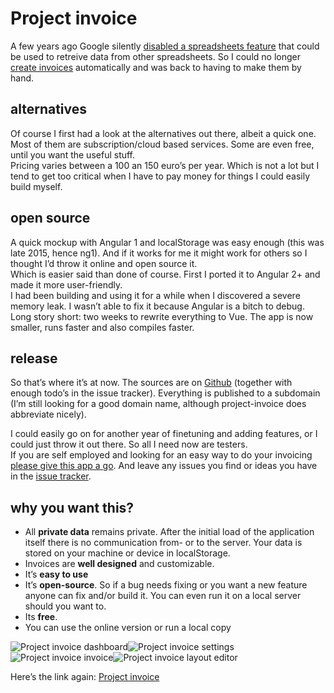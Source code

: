 <!--
  id: 2967
  date: 2018-03-03T01:00:14
  modified: 2018-03-07T20:18:23
  slug: project-invoice
  type: post
  excerpt: <p>A few years ago Google silently disabled a spreadsheets feature that could be used to retreive data from other spreadsheets. So I could no longer create invoices automatically and was back to having to make them by hand.</p>
  categories: code, CSS, HTML, JavaScript, work, open source
  tags: Angular, accounting, invoicing, Vue
  metaKeyword: invoice
  metaDescription: An invoice application that keeps your data private by simply not storing it in the cloud.
  inCv: 
  inPortfolio: 
  dateFrom: 
  dateTo: 
-->

# Project invoice

A few years ago Google silently [disabled a spreadsheets feature](https://code.google.com/p/google-apps-script-issues/issues/detail?id=5174) that could be used to retreive data from other spreadsheets. So I could no longer [create invoices](http://ronvalstar.nl/using-google-spreadsheets-for-invoicing) automatically and was back to having to make them by hand.

## alternatives

Of course I first had a look at the alternatives out there, albeit a quick one. Most of them are subscription/cloud based services. Some are even free, until you want the useful stuff.  
Pricing varies between a 100 an 150 euro’s per year. Which is not a lot but I tend to get too critical when I have to pay money for things I could easily build myself.

## open source

A quick mockup with Angular 1 and localStorage was easy enough (this was late 2015, hence ng1). And if it works for me it might work for others so I thought I’d throw it online and open source it.  
Which is easier said than done of course. First I ported it to Angular 2+ and made it more user-friendly.  
I had been building and using it for a while when I discovered a severe memory leak. I wasn’t able to fix it because Angular is a bitch to debug. Long story short: two weeks to rewrite everything to Vue. The app is now smaller, runs faster and also compiles faster.

## release

So that’s where it’s at now. The sources are on [Github](https://github.com/Sjeiti/project-invoice) (together with enough todo’s in the issue tracker). Everything is published to a subdomain (I’m still looking for a good domain name, although project-invoice does abbreviate nicely).

I could easily go on for another year of finetuning and adding features, or I could just throw it out there. So all I need now are testers.  
If you are self employed and looking for an easy way to do your invoicing [please give this app a go](https://projectinvoice.nl). And leave any issues you find or ideas you have in the [issue tracker](https://github.com/Sjeiti/project-invoice/issues).

## why you want this?

*   All **private data** remains private. After the initial load of the application itself there is no communication from- or to the server. Your data is stored on your machine or device in localStorage.
*   Invoices are **well designed** and customizable.
*   It’s **easy to use**
*   It’s **open-source**. So if a bug needs fixing or you want a new feature anyone can fix and/or build it. You can even run it on a local server should you want to.
*   Its **free**.
*   You can use the online version or run a local copy

![Project invoice dashboard](https://res.cloudinary.com/dn1rmdjs5/image/upload/c_scale,w_316/v1566568756/rv/Screenshot_2018-03-02-21-24-19.png)![Project invoice settings](https://res.cloudinary.com/dn1rmdjs5/image/upload/c_scale,w_316/v1566568756/rv/Screenshot_2018-03-02-21-25-31.png)
![Project invoice invoice ](https://res.cloudinary.com/dn1rmdjs5/image/upload/c_scale,w_316/v1566568756/rv/Screenshot_2018-03-02-21-30-49.png)![Project invoice layout editor ](https://res.cloudinary.com/dn1rmdjs5/image/upload/c_scale,w_316/v1566568756/rv/Screenshot_2018-03-02-21-27-17.png)

Here’s the link again: [Project invoice](https://projectinvoice.nl)